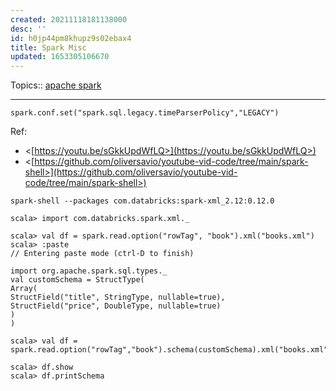```yaml
---
created: 20211118181138000
desc: ''
id: h0jp44pm8khupz9s02ebax4
title: Spark Misc
updated: 1653305106670
---
```

   
Topics::  [apache spark](../topics/apache%20spark.md)   
   
   
---   
   
`spark.conf.set("spark.sql.legacy.timeParserPolicy","LEGACY")`   
   
Ref:   
   
   
- <[https://youtu.be/sGkkUpdWfLQ>](https://youtu.be/sGkkUpdWfLQ>)   
- <[https://github.com/oliversavio/youtube-vid-code/tree/main/spark-shell>](https://github.com/oliversavio/youtube-vid-code/tree/main/spark-shell>)   
   
`spark-shell --packages com.databricks:spark-xml_2.12:0.12.0`   
   
    scala> import com.databricks.spark.xml._   
   
    scala> val df = spark.read.option("rowTag", "book").xml("books.xml")   
    scala> :paste   
    // Entering paste mode (ctrl-D to finish)   
   
    import org.apache.spark.sql.types._   
    val customSchema = StructType(   
    Array(   
    StructField("title", StringType, nullable=true),   
    StructField("price", DoubleType, nullable=true)   
    )   
    )   
   
    scala> val df = spark.read.option("rowTag","book").schema(customSchema).xml("books.xml")   
   
    scala> df.show   
    scala> df.printSchema